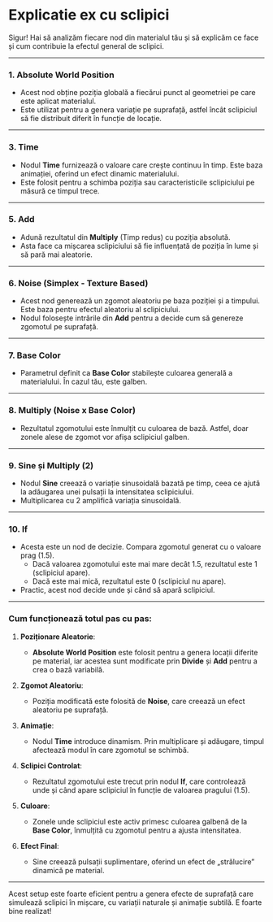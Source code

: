 # Explicatie ex cu sclipici
Sigur! Hai să analizăm fiecare nod din materialul tău și să explicăm ce face și cum contribuie la efectul general de sclipici.

---

### 1. **Absolute World Position**
   - Acest nod obține poziția globală a fiecărui punct al geometriei pe care este aplicat materialul.
   - Este utilizat pentru a genera variație pe suprafață, astfel încât sclipiciul să fie distribuit diferit în funcție de locație.

---

### 3. **Time**
   - Nodul **Time** furnizează o valoare care crește continuu în timp. Este baza animației, oferind un efect dinamic materialului.
   - Este folosit pentru a schimba poziția sau caracteristicile sclipiciului pe măsură ce timpul trece.

---

### 5. **Add**
   - Adună rezultatul din **Multiply** (Timp redus) cu poziția absolută. 
   - Asta face ca mișcarea sclipiciului să fie influențată de poziția în lume și să pară mai aleatorie.

---

### 6. **Noise (Simplex - Texture Based)**
   - Acest nod generează un zgomot aleatoriu pe baza poziției și a timpului. Este baza pentru efectul aleatoriu al sclipiciului.
   - Nodul folosește intrările din **Add** pentru a decide cum să genereze zgomotul pe suprafață.

---

### 7. **Base Color**
   - Parametrul definit ca **Base Color** stabilește culoarea generală a materialului. În cazul tău, este galben.

---

### 8. **Multiply (Noise x Base Color)**
   - Rezultatul zgomotului este înmulțit cu culoarea de bază. Astfel, doar zonele alese de zgomot vor afișa sclipiciul galben.

---

### 9. **Sine și Multiply (2)**
   - Nodul **Sine** creează o variație sinusoidală bazată pe timp, ceea ce ajută la adăugarea unei pulsații la intensitatea sclipiciului.
   - Multiplicarea cu 2 amplifică variația sinusoidală.

---

### 10. **If**
   - Acesta este un nod de decizie. Compara zgomotul generat cu o valoare prag (1.5).
     - Dacă valoarea zgomotului este mai mare decât 1.5, rezultatul este 1 (sclipiciul apare).
     - Dacă este mai mică, rezultatul este 0 (sclipiciul nu apare).
   - Practic, acest nod decide unde și când să apară sclipiciul.

---

### Cum funcționează totul pas cu pas:
1. **Poziționare Aleatorie**:
   - **Absolute World Position** este folosit pentru a genera locații diferite pe material, iar acestea sunt modificate prin **Divide** și **Add** pentru a crea o bază variabilă.

2. **Zgomot Aleatoriu**:
   - Poziția modificată este folosită de **Noise**, care creează un efect aleatoriu pe suprafață.

3. **Animație**:
   - Nodul **Time** introduce dinamism. Prin multiplicare și adăugare, timpul afectează modul în care zgomotul se schimbă.

4. **Sclipici Controlat**:
   - Rezultatul zgomotului este trecut prin nodul **If**, care controlează unde și când apare sclipiciul în funcție de valoarea pragului (1.5).

5. **Culoare**:
   - Zonele unde sclipiciul este activ primesc culoarea galbenă de la **Base Color**, înmulțită cu zgomotul pentru a ajusta intensitatea.

6. **Efect Final**:
   - Sine creează pulsații suplimentare, oferind un efect de „strălucire” dinamică pe material.

---

Acest setup este foarte eficient pentru a genera efecte de suprafață care simulează sclipici în mișcare, cu variații naturale și animație subtilă. E foarte bine realizat!

